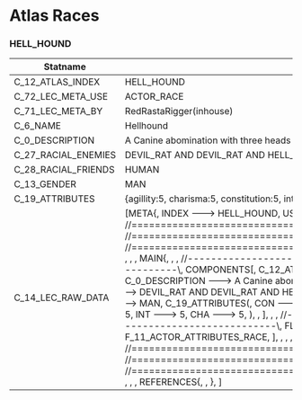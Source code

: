 

# Atlas Races





### HELL_HOUND
| Statname | Value | 
|  --  |  --  | 
| C_12_ATLAS_INDEX | HELL_HOUND | 
| C_72_LEC_META_USE | ACTOR_RACE | 
| C_71_LEC_META_BY | RedRastaRigger(inhouse) | 
| C_6_NAME | Hellhound | 
| C_0_DESCRIPTION | A Canine abomination with three heads on his shoulders | 
| C_27_RACIAL_ENEMIES | DEVIL_RAT AND DEVIL_RAT AND HELL_HOUND | 
| C_28_RACIAL_FRIENDS | HUMAN | 
| C_13_GENDER | MAN | 
| C_19_ATTRIBUTES | {agillity:5, charisma:5, constitution:5, intuition:5, logic:5, reaction:5, strength:5, willpower:5} | 
| C_14_LEC_RAW_DATA | [META{,   INDEX ---> HELL_HOUND,   USE   ---> ACTOR_RACE,   BY    ---> RedRastaRigger(inhouse), }, , , , //==============================================================================\\, //==============================================================================\\, //==============================================================================\\, , , , MAIN{, , , //------------------------------------------------------------------------------\\,   COMPONENTS[,     C_12_ATLAS_INDEX ---> HELL_HOUND,     C_6_NAME ---> Hellhound,     C_0_DESCRIPTION ---> A Canine abomination with three heads on his shoulders,     C_27_RACIAL_ENEMIES ---> DEVIL_RAT AND DEVIL_RAT AND HELL_HOUND,     C_28_RACIAL_FRIENDS ---> HUMAN,     C_13_GENDER ---> MAN,     C_19_ATTRIBUTES(,       CON ---> 5,       AGI ---> 5,       REA ---> 5,       STR ---> 5,       WIL ---> 5,       LOG ---> 5,       INT ---> 5,       CHA ---> 5,       ), ,   ], , , //------------------------------------------------------------------------------\\,   FLAGS[,     F_6_ACTOR_ATTRIBUTES,     F_WANTED_PARA_CRITTER,     F_11_ACTOR_ATTRIBUTES_RACE,   ], , , , //==============================================================================\\, //==============================================================================\\, //==============================================================================\\, , , , REFERENCES{, , }, ] | 

